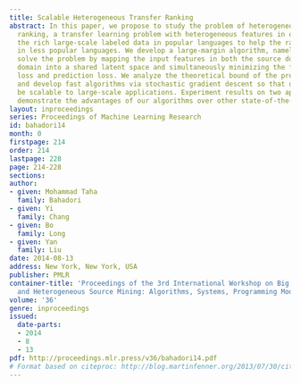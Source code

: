 ```yaml
---
title: Scalable Heterogeneous Transfer Ranking
abstract: In this paper, we propose to study the problem of heterogeneous transfer
  ranking, a transfer learning problem with heterogeneous features in order to utilize
  the rich large-scale labeled data in popular languages to help the ranking task
  in less popular languages. We develop a large-margin algorithm, namely LM-HTR, to
  solve the problem by mapping the input features in both the source domain and target
  domain into a shared latent space and simultaneously minimizing the feature reconstruction
  loss and prediction loss. We analyze the theoretical bound of the prediction loss
  and develop fast algorithms via stochastic gradient descent so that our model can
  be scalable to large-scale applications. Experiment results on two application datasets
  demonstrate the advantages of our algorithms over other state-of-the-art methods.
layout: inproceedings
series: Proceedings of Machine Learning Research
id: bahadori14
month: 0
firstpage: 214
order: 214
lastpage: 228
page: 214-228
sections: 
author:
- given: Mohammad Taha
  family: Bahadori
- given: Yi
  family: Chang
- given: Bo
  family: Long
- given: Yan
  family: Liu
date: 2014-08-13
address: New York, New York, USA
publisher: PMLR
container-title: 'Proceedings of the 3rd International Workshop on Big Data, Streams
  and Heterogeneous Source Mining: Algorithms, Systems, Programming Models and Applications'
volume: '36'
genre: inproceedings
issued:
  date-parts:
  - 2014
  - 8
  - 13
pdf: http://proceedings.mlr.press/v36/bahadori14.pdf
# Format based on citeproc: http://blog.martinfenner.org/2013/07/30/citeproc-yaml-for-bibliographies/
---
```

